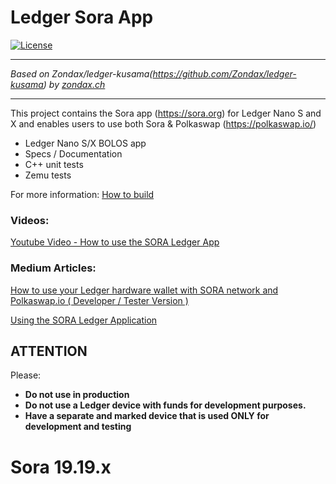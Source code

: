 # Ledger Sora App
[![License](https://img.shields.io/badge/License-Apache%202.0-blue.svg)](https://opensource.org/licenses/Apache-2.0)

-------------------

_Based on Zondax/ledger-kusama(https://github.com/Zondax/ledger-kusama) by [zondax.ch](zondax.ch)_

------------------
This project contains the Sora app (https://sora.org) for Ledger Nano S and X and enables users to use both Sora & Polkaswap (https://polkaswap.io/)

- Ledger Nano S/X BOLOS app
- Specs / Documentation
- C++ unit tests
- Zemu tests

For more information: [How to build](docs/build.md)

### Videos:
[Youtube Video - How to use the SORA Ledger App](https://www.youtube.com/watch?v=JMmvdcipOz4)

### Medium Articles:
[How to use your Ledger hardware wallet with SORA network and Polkaswap.io ( Developer / Tester Version )](https://medium.com/@validnodes/how-to-use-your-ledger-device-with-sora-polkaswap-io-c767e42f51fb)

[Using the SORA Ledger Application](https://medium.com/@validnodes/using-the-sora-ledger-application-7a03f0ef0d27)



## ATTENTION

Please:

- **Do not use in production**
- **Do not use a Ledger device with funds for development purposes.**
- **Have a separate and marked device that is used ONLY for development and testing**

# Sora  19.19.x

